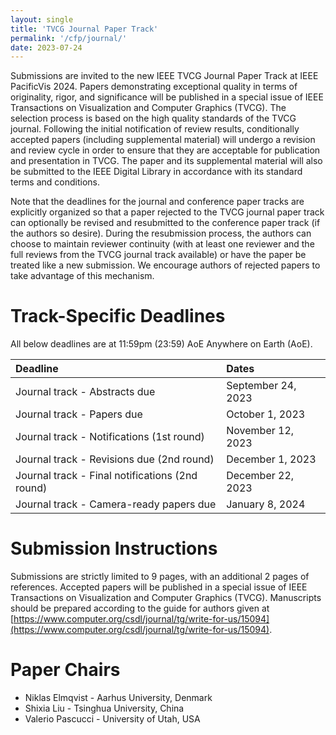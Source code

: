 ```yaml
---
layout: single
title: 'TVCG Journal Paper Track'
permalink: '/cfp/journal/'
date: 2023-07-24
---
```


Submissions are invited to the new IEEE TVCG Journal Paper Track at IEEE PacificVis 2024. Papers demonstrating exceptional quality in terms of originality, rigor, and significance will be published in a special issue of IEEE Transactions on Visualization and Computer Graphics (TVCG). <!-- The acceptance rate is anticipated to be around 22%-25%, depending on the decisions from the review process. --> The selection process is based on the high quality standards of the TVCG journal. Following the initial notification of review results, conditionally accepted papers (including supplemental material) will undergo a revision and review cycle in order to ensure that they are acceptable for publication and presentation in TVCG. The paper and its supplemental material will also be submitted to the IEEE Digital Library in accordance with its standard terms and conditions.

Note that the deadlines for the journal and conference paper tracks are explicitly organized so that a paper rejected to the TVCG journal paper track can optionally be revised and resubmitted to the conference paper track (if the authors so desire). During the resubmission process, the authors can choose to maintain reviewer continuity (with at least one reviewer and the full reviews from the TVCG journal track available) or have the paper be treated like a new submission. We encourage authors of rejected papers to take advantage of this mechanism.

# Track-Specific Deadlines

All below deadlines are at 11:59pm (23:59) AoE Anywhere on Earth (AoE).

| Deadline | Dates |
| :------- | :---- |
Journal track - Abstracts due | September 24, 2023
Journal track - Papers due | October 1, 2023
Journal track - Notifications (1st round) | November 12, 2023
Journal track - Revisions due (2nd round) | December 1, 2023
Journal track - Final notifications (2nd round) | December 22, 2023
Journal track - Camera-ready papers due | January 8, 2024

# Submission Instructions

Submissions are strictly limited to 9 pages, with an additional 2 pages of references. Accepted papers will be published in a special issue of IEEE Transactions on Visualization and Computer Graphics (TVCG). Manuscripts should be prepared according to the guide for authors given at [https://www.computer.org/csdl/journal/tg/write-for-us/15094](https://www.computer.org/csdl/journal/tg/write-for-us/15094).

# Paper Chairs

- Niklas Elmqvist - Aarhus University, Denmark
- Shixia Liu - Tsinghua University, China
- Valerio Pascucci - University of Utah, USA
